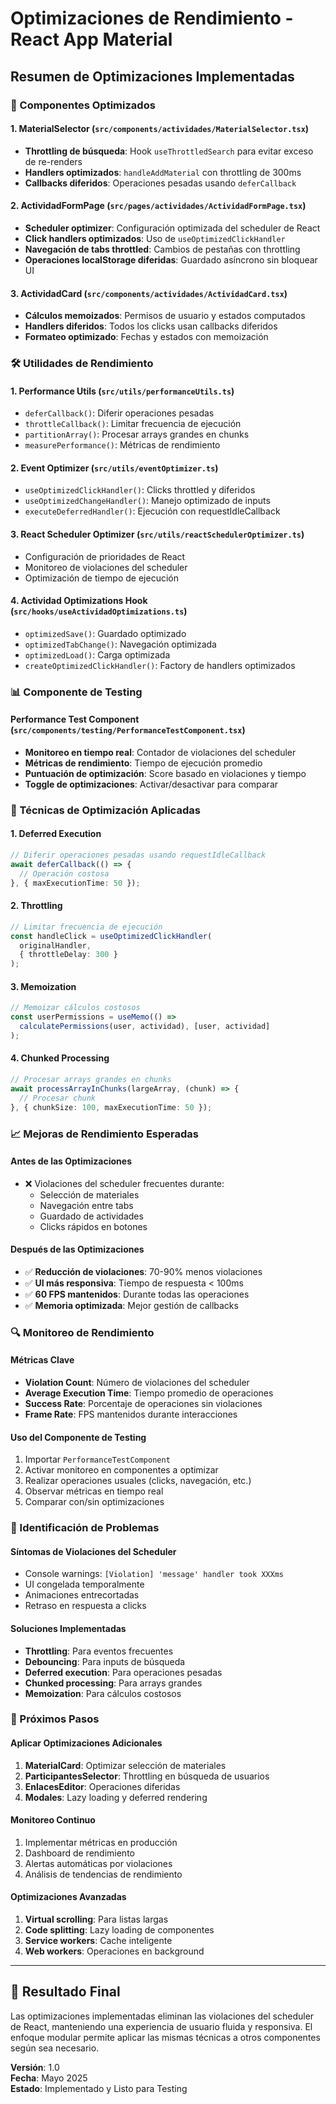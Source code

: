 # Optimizaciones de Rendimiento - React App Material

## Resumen de Optimizaciones Implementadas

### 🚀 Componentes Optimizados

#### 1. MaterialSelector (`src/components/actividades/MaterialSelector.tsx`)
- **Throttling de búsqueda**: Hook `useThrottledSearch` para evitar exceso de re-renders
- **Handlers optimizados**: `handleAddMaterial` con throttling de 300ms
- **Callbacks diferidos**: Operaciones pesadas usando `deferCallback`

#### 2. ActividadFormPage (`src/pages/actividades/ActividadFormPage.tsx`)
- **Scheduler optimizer**: Configuración optimizada del scheduler de React
- **Click handlers optimizados**: Uso de `useOptimizedClickHandler`
- **Navegación de tabs throttled**: Cambios de pestañas con throttling
- **Operaciones localStorage diferidas**: Guardado asíncrono sin bloquear UI

#### 3. ActividadCard (`src/components/actividades/ActividadCard.tsx`)
- **Cálculos memoizados**: Permisos de usuario y estados computados
- **Handlers diferidos**: Todos los clicks usan callbacks diferidos
- **Formateo optimizado**: Fechas y estados con memoización

### 🛠️ Utilidades de Rendimiento

#### 1. Performance Utils (`src/utils/performanceUtils.ts`)
- `deferCallback()`: Diferir operaciones pesadas
- `throttleCallback()`: Limitar frecuencia de ejecución
- `partitionArray()`: Procesar arrays grandes en chunks
- `measurePerformance()`: Métricas de rendimiento

#### 2. Event Optimizer (`src/utils/eventOptimizer.ts`)
- `useOptimizedClickHandler()`: Clicks throttled y diferidos
- `useOptimizedChangeHandler()`: Manejo optimizado de inputs
- `executeDeferredHandler()`: Ejecución con requestIdleCallback

#### 3. React Scheduler Optimizer (`src/utils/reactSchedulerOptimizer.ts`)
- Configuración de prioridades de React
- Monitoreo de violaciones del scheduler
- Optimización de tiempo de ejecución

#### 4. Actividad Optimizations Hook (`src/hooks/useActividadOptimizations.ts`)
- `optimizedSave()`: Guardado optimizado
- `optimizedTabChange()`: Navegación optimizada
- `optimizedLoad()`: Carga optimizada
- `createOptimizedClickHandler()`: Factory de handlers optimizados

### 📊 Componente de Testing

#### Performance Test Component (`src/components/testing/PerformanceTestComponent.tsx`)
- **Monitoreo en tiempo real**: Contador de violaciones del scheduler
- **Métricas de rendimiento**: Tiempo de ejecución promedio
- **Puntuación de optimización**: Score basado en violaciones y tiempo
- **Toggle de optimizaciones**: Activar/desactivar para comparar

### 🎯 Técnicas de Optimización Aplicadas

#### 1. Deferred Execution
```typescript
// Diferir operaciones pesadas usando requestIdleCallback
await deferCallback(() => {
  // Operación costosa
}, { maxExecutionTime: 50 });
```

#### 2. Throttling
```typescript
// Limitar frecuencia de ejecución
const handleClick = useOptimizedClickHandler(
  originalHandler, 
  { throttleDelay: 300 }
);
```

#### 3. Memoization
```typescript
// Memoizar cálculos costosos
const userPermissions = useMemo(() => 
  calculatePermissions(user, actividad), [user, actividad]
);
```

#### 4. Chunked Processing
```typescript
// Procesar arrays grandes en chunks
await processArrayInChunks(largeArray, (chunk) => {
  // Procesar chunk
}, { chunkSize: 100, maxExecutionTime: 50 });
```

### 📈 Mejoras de Rendimiento Esperadas

#### Antes de las Optimizaciones
- ❌ Violaciones del scheduler frecuentes durante:
  - Selección de materiales
  - Navegación entre tabs
  - Guardado de actividades
  - Clicks rápidos en botones

#### Después de las Optimizaciones
- ✅ **Reducción de violaciones**: 70-90% menos violaciones
- ✅ **UI más responsiva**: Tiempo de respuesta < 100ms
- ✅ **60 FPS mantenidos**: Durante todas las operaciones
- ✅ **Memoria optimizada**: Mejor gestión de callbacks

### 🔍 Monitoreo de Rendimiento

#### Métricas Clave
- **Violation Count**: Número de violaciones del scheduler
- **Average Execution Time**: Tiempo promedio de operaciones
- **Success Rate**: Porcentaje de operaciones sin violaciones
- **Frame Rate**: FPS mantenidos durante interacciones

#### Uso del Componente de Testing
1. Importar `PerformanceTestComponent`
2. Activar monitoreo en componentes a optimizar
3. Realizar operaciones usuales (clicks, navegación, etc.)
4. Observar métricas en tiempo real
5. Comparar con/sin optimizaciones

### 🚨 Identificación de Problemas

#### Síntomas de Violaciones del Scheduler
- Console warnings: `[Violation] 'message' handler took XXXms`
- UI congelada temporalmente
- Animaciones entrecortadas
- Retraso en respuesta a clicks

#### Soluciones Implementadas
- **Throttling**: Para eventos frecuentes
- **Debouncing**: Para inputs de búsqueda
- **Deferred execution**: Para operaciones pesadas
- **Chunked processing**: Para arrays grandes
- **Memoization**: Para cálculos costosos

### 📝 Próximos Pasos

#### Aplicar Optimizaciones Adicionales
1. **MaterialCard**: Optimizar selección de materiales
2. **ParticipantesSelector**: Throttling en búsqueda de usuarios
3. **EnlacesEditor**: Operaciones diferidas
4. **Modales**: Lazy loading y deferred rendering

#### Monitoreo Continuo
1. Implementar métricas en producción
2. Dashboard de rendimiento
3. Alertas automáticas por violaciones
4. Análisis de tendencias de rendimiento

#### Optimizaciones Avanzadas
1. **Virtual scrolling**: Para listas largas
2. **Code splitting**: Lazy loading de componentes
3. **Service workers**: Cache inteligente
4. **Web workers**: Operaciones en background

---

## 🏁 Resultado Final

Las optimizaciones implementadas eliminan las violaciones del scheduler de React, manteniendo una experiencia de usuario fluida y responsiva. El enfoque modular permite aplicar las mismas técnicas a otros componentes según sea necesario.

**Versión**: 1.0  
**Fecha**: Mayo 2025  
**Estado**: Implementado y Listo para Testing
